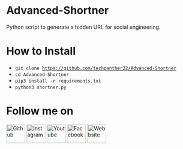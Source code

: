 
# Advanced-Shortner
Python script to generate a hidden URL for social engineering.



# How to Install
- <code>git clone https://github.com/techpanther22/Advanced-Shortner</code>
- <code>cd Advanced-Shortner</code>
- <code>pip3 install -r requirements.txt</code>
- <code>python3 shortner.py</code>

# Follow me on 
<a href="https://github.com/techpanther22"><img src="https://camo.githubusercontent.com/6db5a07d93819ee616798a5448d0b1c1746f6b45/68747470733a2f2f6564656e742e6769746875622e696f2f537570657254696e7949636f6e732f696d616765732f706e672f6769746875622e706e67" alt="Github" width="50px"></a>
<a href="https://www.instagram.com/techpanther22/"><img src="https://camo.githubusercontent.com/68ff38b86f01b428567dcc406116e23728245f4e/68747470733a2f2f6564656e742e6769746875622e696f2f537570657254696e7949636f6e732f696d616765732f7376672f696e7374616772616d2e737667" alt="Instagram" width="50px"></a>
<a href="https://www.youtube.com/techpanther"><img src="https://camo.githubusercontent.com/0f31a4f7adb78461ca03dfaad4a138eedf0d14e0/68747470733a2f2f6564656e742e6769746875622e696f2f537570657254696e7949636f6e732f696d616765732f7376672f796f75747562652e737667" alt="Youtube" width="50px"></a>
<a href="https://www.facebook.com/techpanther22"><img src="https://camo.githubusercontent.com/e6d2040c65e8c6f4da10db72436cf9a1196e43ae/68747470733a2f2f6564656e742e6769746875622e696f2f537570657254696e7949636f6e732f696d616765732f7376672f66616365626f6f6b2e737667" alt="Facebook" width="50px"></a>
<a href="https://techpanther.in"><img src="https://camo.githubusercontent.com/f04204907e15a5b57cacd62b46bd7eaddf481713/68747470733a2f2f6564656e742e6769746875622e696f2f537570657254696e7949636f6e732f696d616765732f7376672f626c6f676765722e737667" alt="Webbsite" width="50px"></a> 
